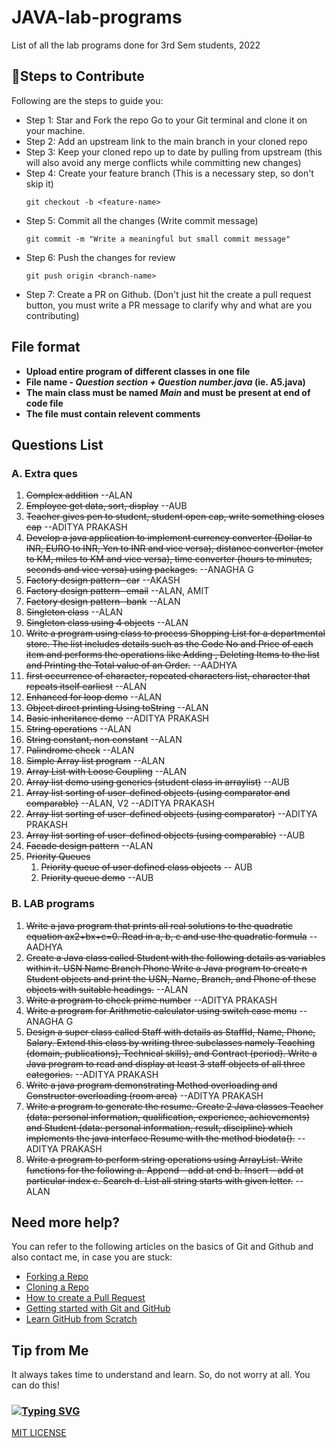 # JAVA-lab-programs
List of all the lab programs done for 3rd Sem students, 2022

## 🔖Steps to Contribute

Following are the steps to guide you:
* Step 1: Star and Fork the repo Go to your Git terminal and clone it on your machine.
* Step 2: Add an upstream link to the main branch in your cloned repo
* Step 3: Keep your cloned repo up to date by pulling from upstream (this will also avoid any merge conflicts while committing new changes)
* Step 4: Create your feature branch (This is a necessary step, so don't skip it)
    ```
    git checkout -b <feature-name>
    ```
* Step 5: Commit all the changes (Write commit message)
    ```
    git commit -m "Write a meaningful but small commit message"
    ```
* Step 6: Push the changes for review
    ```
    git push origin <branch-name>
    ```
* Step 7: Create a PR on Github. (Don't just hit the create a pull request button, you must write a PR message to clarify why and what are you contributing)

## File format
* **Upload entire program of different classes in one file** 
* **File name - _Question section + Question number.java_ (ie. A5.java)** 
* **The main class must be named _Main_ and must be present at end of code file**
* **The file must contain relevent comments**

## Questions List

### A. Extra ques
1. ~~Complex addition~~ --ALAN
2. ~~Employee get data, sort, display~~ --AUB
3. ~~Teacher gives pen to student, student open cap, write something closes cap~~ --ADITYA PRAKASH
4. ~~Develop a java application to implement currency converter (Dollar to INR, EURO
to INR, Yen to INR and vice versa), distance converter (meter to KM, miles to KM
and vice versa), time converter (hours to minutes, seconds and vice versa) using
packages.~~ --ANAGHA G
5. ~~Factory design pattern- car~~ --AKASH
6. ~~Factory design pattern- email~~ --ALAN, AMIT
7. ~~Factory design pattern- bank~~ --ALAN
8. ~~Singleton class~~ --ALAN
9. ~~Singleton class using 4 objects~~ --ALAN
10. ~~Write a program using class to process Shopping List for a departmental store. The list includes details such as the Code No and Price of each item and performs the operations like Adding , Deleting Items to the list and Printing the Total value of an Order.~~ --AADHYA
11. ~~first occurrence of character, repeated characters list, character that repeats itself earliest~~ --ALAN
12. ~~Enhanced for loop demo~~ --ALAN
13. ~~Object direct printing Using toString~~ --ALAN
14. ~~Basic inheritance demo~~ --ADITYA PRAKASH
15. ~~String operations~~ --ALAN
16. ~~String constant, non constant~~ --ALAN
17. ~~Palindrome check~~ --ALAN
18. ~~Simple Array list program~~ --ALAN
19. ~~Array List with Loose Coupling~~ --ALAN
20. ~~Array list demo using generics (student class in arraylist)~~ --AUB
21. ~~Array list sorting of user-defined objects (using comparator and comparable)~~ --ALAN, V2 --ADITYA PRAKASH
22. ~~Array list sorting of user-defined objects (using comparator)~~ --ADITYA PRAKASH
23. ~~Array list sorting of user-defined objects (using comparable)~~ --AUB
24. ~~Facade design pattern~~ --ALAN
25. ~~Priority Queues~~
    1. ~~Priority queue of user defined class objects~~ -- AUB
    2. ~~Priority queue demo~~ --AUB

### B. LAB programs
1. ~~Write a java program that prints all real solutions to the quadratic equation
ax2+bx+c=0. Read in a, b, c and use the quadratic formula~~ --AADHYA
2. ~~Create a Java class called Student with the following details as variables within it.
USN
Name
Branch
Phone
Write a Java program to create n Student objects and print the USN, Name, Branch, and
Phone of these objects with suitable headings.~~ --ALAN
3. ~~Write a program to check prime number~~ --ADITYA PRAKASH
4. ~~Write a program for Arithmetic calculator using switch case menu~~ --ANAGHA G
5. ~~Design a super class called Staff with details as StaffId, Name, Phone, Salary. Extend this
class by writing three subclasses namely Teaching (domain, publications), Technical
skills), and Contract (period). Write a Java program to read and display at least 3 staff
objects of all three categories.~~ --ADITYA PRAKASH
6. ~~Write a java program demonstrating Method overloading and Constructor
overloading (room area)~~ --ADITYA PRAKASH
7. ~~Write a program to generate the resume. Create 2 Java classes Teacher (data:
personal information, qualification, experience, achievements) and Student (data: personal
information, result, discipline) which implements the java interface Resume with the
method biodata().~~ --ADITYA PRAKASH
8. ~~Write a program to perform string operations using ArrayList. Write functions for
the following a. Append - add at end b. Insert – add at particular index c. Search d. List all
string starts with given letter.~~ --ALAN

## Need more help?

You can refer to the following articles on the basics of Git and Github and also contact me, in case you are stuck:
- [Forking a Repo](https://help.github.com/en/github/getting-started-with-github/fork-a-repo)
- [Cloning a Repo](https://help.github.com/en/desktop/contributing-to-projects/creating-an-issue-or-pull-request)
- [How to create a Pull Request](https://opensource.com/article/19/7/create-pull-request-github)
- [Getting started with Git and GitHub](https://towardsdatascience.com/getting-started-with-git-and-github-6fcd0f2d4ac6)
- [Learn GitHub from Scratch](https://lab.github.com/githubtraining/introduction-to-github)

## Tip from Me
It always takes time to understand and learn. So, do not worry at all. You can do this!

### [![Typing SVG](https://readme-typing-svg.herokuapp.com/?lines=Happy+contributing!;&size=30)](https://git.io/typing-svg)

[MIT LICENSE](LICENSE)

